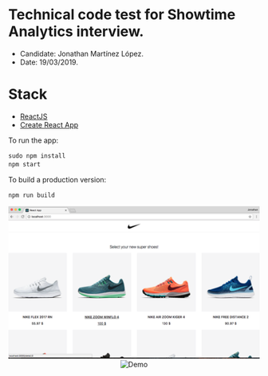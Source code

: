 # Technical code test for Showtime Analytics interview.

* Candidate: Jonathan Martínez López.
* Date: 19/03/2019.

# Stack

* [ReactJS](https://facebook.github.io/react/)
* [Create React App](https://github.com/facebookincubator/create-react-app)

To run the app:
```javascript
sudo npm install
npm start
```

To build a production version:
```javascript
npm run build
```

<div align="center">
    <img src="https://github.com/jonathanmartinez/bloombees-code-test/blob/master/demo.png?raw=true" alt="Demo">
    <br>
    <img src="https://github.com/jonathanmartinez/bloombees-code-test/blob/master/demo2.png?raw=true" alt="Demo">
</div>

